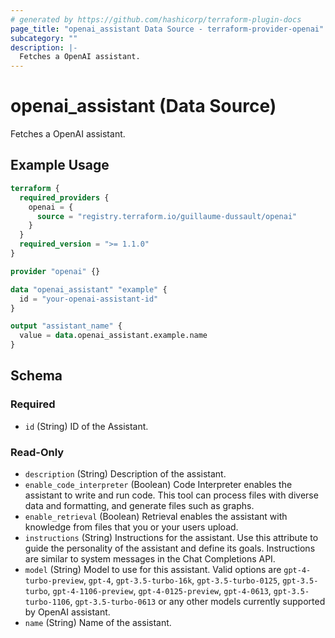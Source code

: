 ```yaml
---
# generated by https://github.com/hashicorp/terraform-plugin-docs
page_title: "openai_assistant Data Source - terraform-provider-openai"
subcategory: ""
description: |-
  Fetches a OpenAI assistant.
---
```


# openai_assistant (Data Source)

Fetches a OpenAI assistant.

## Example Usage

```terraform
terraform {
  required_providers {
    openai = {
      source = "registry.terraform.io/guillaume-dussault/openai"
    }
  }
  required_version = ">= 1.1.0"
}

provider "openai" {}

data "openai_assistant" "example" {
  id = "your-openai-assistant-id"
}

output "assistant_name" {
  value = data.openai_assistant.example.name
}
```

<!-- schema generated by tfplugindocs -->
## Schema

### Required

- `id` (String) ID of the Assistant.

### Read-Only

- `description` (String) Description of the assistant.
- `enable_code_interpreter` (Boolean) Code Interpreter enables the assistant to write and run code. This tool can process files with diverse data and formatting, and generate files such as graphs.
- `enable_retrieval` (Boolean) Retrieval enables the assistant with knowledge from files that you or your users upload.
- `instructions` (String) Instructions for the assistant. Use this attribute to guide the personality of the assistant and define its goals. Instructions are similar to system messages in the Chat Completions API.
- `model` (String) Model to use for this assistant. Valid options are `gpt-4-turbo-preview`, `gpt-4`, `gpt-3.5-turbo-16k`, `gpt-3.5-turbo-0125`, `gpt-3.5-turbo`, `gpt-4-1106-preview`, `gpt-4-0125-preview`, `gpt-4-0613`, `gpt-3.5-turbo-1106`, `gpt-3.5-turbo-0613` or any other models currently supported by OpenAI assistant.
- `name` (String) Name of the assistant.
